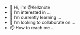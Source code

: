 - 👋 Hi, I’m @Kellznote
- 👀 I’m interested in ...
- 🌱 I’m currently learning ...
- 💞️ I’m looking to collaborate on ...
- 📫 How to reach me ...

<!---
Kellznote/Kellznote is a ✨ special ✨ repository because its `README.md` (this file) appears on your GitHub profile.
You can click the Preview link to take a look at your changes.
--->
